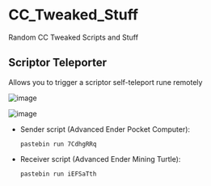 # CC_Tweaked_Stuff
Random CC Tweaked Scripts and Stuff

## Scriptor Teleporter
Allows you to trigger a scriptor self-teleport rune remotely

![image](https://github.com/Strawma/CC_Tweaked_Stuff/assets/111586342/12f9fdb6-02f5-48db-8a26-68b69480f685)

![image](https://github.com/Strawma/CC_Tweaked_Stuff/assets/111586342/f3d6ae73-c7ca-4010-ab92-e1586ab74c87)

- Sender script (Advanced Ender Pocket Computer):
  ```CraftOS
  pastebin run 7CdhgRRq
  ```
- Receiver script (Advanced Ender Mining Turtle):
  ```CraftOS
  pastebin run iEFSaTth
  ```
